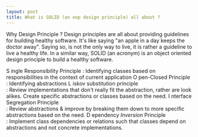```yaml
---
layout: post
title: What is SOLID (an oop design principle) all about ?
---
```


Why Design Principle ? Design principles are all about providing guidelines for building healthy software. It's like saying "an apple in a day keeps the doctor away".
Saying so, is not the only way to live, it is rather a guideline to live a healthy life. In a similar way, SOLID (an acronym) is an object oriented design principle to build a healthy
software.  

S ingle Responsibility Principle
:	Identifying classes based on responsibilities in the context of current application
O pen-Closed Principle
:	Identifying abstractions
L iskov substitution principle   	
:	Review implementations that don't really fit the abstraction, rather are look alikes. Create specific abstractions or classes based on the need.
I nterface Segregation Principle 	
:	Review abstractions & improve by breaking them down to more specific abstractions based on the need.
D ependency *Inversion* Principle	
:	Implement class dependencies or relations such that classes depend on abstractions and not concrete implementations.